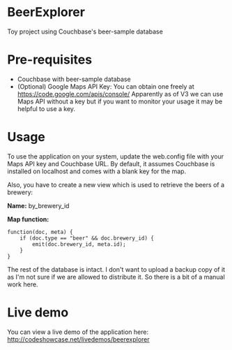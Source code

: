 BeerExplorer
============

Toy project using Couchbase's beer-sample database


Pre-requisites
============

* Couchbase with beer-sample database
* (Optional) Google Maps API Key: You can obtain one freely at https://code.google.com/apis/console/
Apparently as of V3 we can use Maps API without a key but if you want to monitor your usage it may be helpful to use a key. 
 

Usage
============

To use the application on your system, update the web.config file with your Maps API key and Couchbase URL. By default, it assumes Couchbase is installed on localhost and comes with a blank key for the map. 

Also, you have to create a new view which is used to retrieve the beers of a brewery:

**Name:** by\_brewery\_id

**Map function:** 

	function(doc, meta) {
		if (doc.type == "beer" && doc.brewery_id) {
  			emit(doc.brewery_id, meta.id);
  		}
	}


The rest of the database is intact. I don't want to upload a backup copy of it as I'm not sure if we are allowed to distribute it. So there is a bit of a manual work here.


Live demo
===========

You can view a live demo of the application here: http://codeshowcase.net/livedemos/beerexplorer
